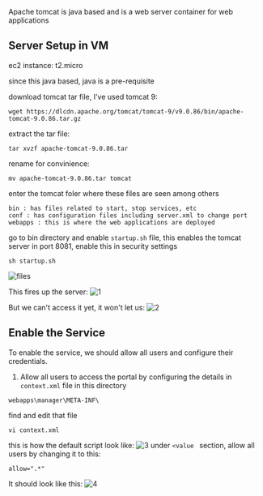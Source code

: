 Apache tomcat is java based and is a web server container for web applications

## Server Setup in VM
ec2 instance: t2.micro

since this java based, java is a pre-requisite

download tomcat tar file, I've used tomcat 9:
```
wget https://dlcdn.apache.org/tomcat/tomcat-9/v9.0.86/bin/apache-tomcat-9.0.86.tar.gz
```
extract the tar file:
```
tar xvzf apache-tomcat-9.0.86.tar
```
rename for convinience: 
```
mv apache-tomcat-9.0.86.tar tomcat
```
enter the tomcat foler where these files are seen among others
```
bin : has files related to start, stop services, etc
conf : has configuration files including server.xml to change port
webapps : this is where the web applications are deployed
```
go to bin directory and enable `startup.sh` file, this enables the tomcat server in port 8081, enable this in security settings
```
sh startup.sh
```
![files](https://github.com/guycalledavinash/apache-tomcat/assets/90386560/1a59cd0c-ba8d-488a-9de8-3adaba613840)

This fires up the server:
![1](https://github.com/guycalledavinash/apache-tomcat/assets/90386560/1218c900-6176-4270-a663-b5161c289cf8)

But we can't access it yet, it won't let us:
![2](https://github.com/guycalledavinash/apache-tomcat/assets/90386560/6f8fbf0e-1287-45a4-bac2-a7b0312d75b0)

## Enable the Service 
To enable the service, we should allow all users and configure their credentials. 

1. Allow all users to access the portal by configuring the details in `context.xml` file in this directory
```
webapps\manager\META-INF\
```
find and edit that file
```
vi context.xml
```
this is how the default script look like:
![3](https://github.com/guycalledavinash/apache-tomcat/assets/90386560/43fd7294-4dd2-4bda-a2a1-a27700f225f5)
under `<value ` section, allow all users by changing it to this:
```
allow=".*"
```
It should look like this:
![4](https://github.com/guycalledavinash/apache-tomcat/assets/90386560/280bcfb7-1d3c-4dd6-b979-0aebed5ab5fe)
